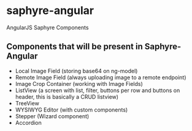 # saphyre-angular
AngularJS Saphyre Components


## Components that will be present in Saphyre-Angular

* Local Image Field (storing base64 on ng-model)
* Remote Image Field (always uploading image to a remote endpoint)
* Image Crop Container (working with Image Fields)
* ListView (a screen with list, filter, buttons per row and buttons on header, this is basically a CRUD listview)
* TreeView
* WYSIWYG Editor (with custom components)
* Stepper (Wizard component)
* Accordion